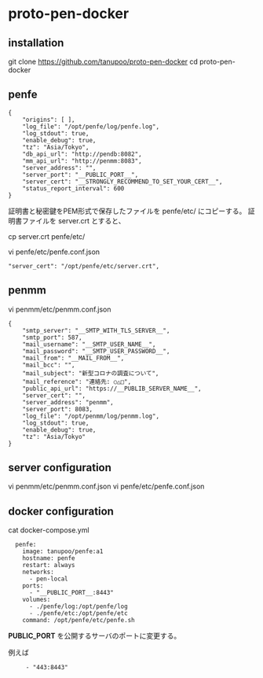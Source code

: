 proto-pen-docker
================

## installation

git clone https://github.com/tanupoo/proto-pen-docker
cd proto-pen-docker

## penfe

```
{
    "origins": [ ],
    "log_file": "/opt/penfe/log/penfe.log",
    "log_stdout": true,
    "enable_debug": true,
    "tz": "Asia/Tokyo",
    "db_api_url": "http://pendb:8082",
    "mm_api_url": "http://penmm:8083",
    "server_address": "",
    "server_port": "__PUBLIC_PORT__",
    "server_cert": "__STRONGLY_RECOMMEND_TO_SET_YOUR_CERT__",
    "status_report_interval": 600
}
```

証明書と秘密鍵をPEM形式で保存したファイルを penfe/etc/ にコピーする。
証明書ファイルを server.crt とすると、

cp server.crt penfe/etc/

vi penfe/etc/penfe.conf.json

    "server_cert": "/opt/penfe/etc/server.crt",

## penmm

vi penmm/etc/penmm.conf.json

```
{
    "smtp_server": "__SMTP_WITH_TLS_SERVER__",
    "smtp_port": 587,
    "mail_username": "__SMTP_USER_NAME__",
    "mail_password": "__SMTP_USER_PASSWORD__",
    "mail_from": "__MAIL_FROM__",
    "mail_bcc": "",
    "mail_subject": "新型コロナの調査について",
    "mail_reference": "連絡先: ○△□",
    "public_api_url": "https://__PUBLIB_SERVER_NAME__",
    "server_cert": "",
    "server_address": "penmm",
    "server_port": 8083,
    "log_file": "/opt/penmm/log/penmm.log",
    "log_stdout": true,
    "enable_debug": true,
    "tz": "Asia/Tokyo"
}
```

## server configuration

vi penmm/etc/penmm.conf.json
vi penfe/etc/penfe.conf.json

## docker configuration

cat docker-compose.yml

```
  penfe:
    image: tanupoo/penfe:a1
    hostname: penfe
    restart: always
    networks:
      - pen-local
    ports:
      - "__PUBLIC_PORT__:8443"
    volumes:
      - ./penfe/log:/opt/penfe/log
      - ./penfe/etc:/opt/penfe/etc
    command: /opt/penfe/etc/penfe.sh
```

__PUBLIC_PORT__ を公開するサーバのポートに変更する。

例えば

```
     - "443:8443"
```

